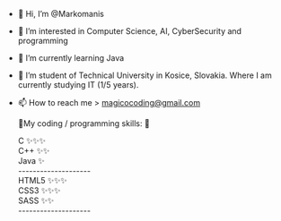 - 👋 Hi, I’m @Markomanis
- 👀 I’m interested in Computer Science, AI, CyberSecurity and programming
- 🌱 I’m currently learning Java
- 💞️ I’m student of Technical University in Kosice, Slovakia. Where I am currently studying IT (1/5 years).
- 📫 How to reach me > magicocoding@gmail.com 

  🌱My coding / programming skills: 🌱
  
  
  C      ✨✨✨<br>
  C++    ✨✨<br>
  Java   ✨<br>
  --------------------<br>
  HTML5 ✨✨✨<br>
  CSS3  ✨✨✨<br>
  SASS   ✨✨<br>
  --------------------<br>
  
  
<!---
Markomanis/Markomanis is a ✨ special ✨ repository because its `README.md` (this file) appears on your GitHub profile.
You can click the Preview link to take a look at your changes.
--->
